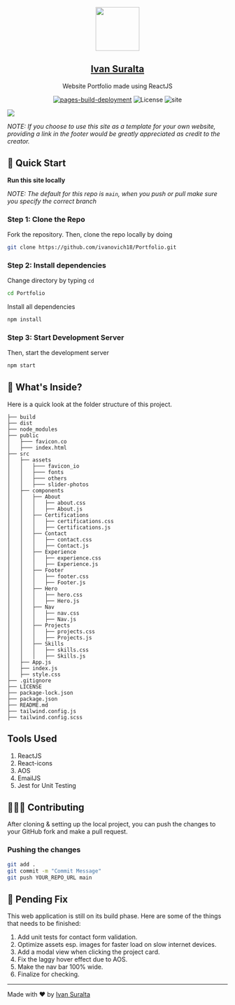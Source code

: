 <p align="center">
    <a href="https://github.com/ivanovich18">
        <img src="./src/assets/favicon_io/android-chrome-192x192.png" width="100"/>
        <h2 align="center">Ivan Suralta</h2>
    </a>
</p>
<p align="center">Website Portfolio made using ReactJS</p>

<div align="center">

[![pages-build-deployment](https://github.com/ivanovich18/Portfolio/actions/workflows/pages/pages-build-deployment/badge.svg)](https://github.com/ivanovich18/Portfolio/actions/workflows/pages/pages-build-deployment)
![License](https://img.shields.io/badge/license-MIT-green)
![site](https://img.shields.io/badge/site-online-green)

</div>

<img src="./src/assets/others/preview.png"/>

_NOTE: If you choose to use this site as a template for your own website, providing a link in the footer would be greatly appreciated as credit to the creator._

## 🚀 Quick Start

**Run this site locally**

_NOTE: The default for this repo is `main`, when you push or pull make sure you specify the correct branch_

### Step 1: Clone the Repo

Fork the repository. Then, clone the repo locally by doing

```bash
git clone https://github.com/ivanovich18/Portfolio.git
```

### Step 2: Install dependencies

Change directory by typing `cd`

```bash
cd Portfolio
```

Install all dependencies

```bash
npm install
```

### Step 3: Start Development Server

Then, start the development server

```bash
npm start
```

## 📂 What's Inside?

Here is a quick look at the folder structure of this project.

    ├── build
    ├── dist
    ├── node_modules
    ├── public
    │   ├─── favicon.co
    │   ├─── index.html
    ├── src
    │   ├── assets
    │   │   ├─── favicon_io
    │   │   ├─── fonts
    │   │   ├─── others
    │   │   ├─── slider-photos
    │   ├── components
    │   │   ├── About
    │   │   │   ├── about.css
    │   │   │   ├── About.js
    │   │   ├── Certifications
    │   │   │   ├── certifications.css
    │   │   │   ├── Certifications.js
    │   │   ├── Contact
    │   │   │   ├── contact.css
    │   │   │   ├── Contact.js
    │   │   ├── Experience
    │   │   │   ├── experience.css
    │   │   │   ├── Experience.js
    │   │   ├── Footer
    │   │   │   ├── footer.css
    │   │   │   ├── Footer.js
    │   │   ├── Hero
    │   │   │   ├── hero.css
    │   │   │   ├── Hero.js
    │   │   ├── Nav
    │   │   │   ├── nav.css
    │   │   │   ├── Nav.js
    │   │   ├── Projects
    │   │   │   ├── projects.css
    │   │   │   ├── Projects.js
    │   │   ├── Skills
    │   │   │   ├── skills.css
    │   │   │   ├── Skills.js
    │   ├── App.js
    │   ├── index.js
    │   ├── style.css
    ├── .gitignore
    ├── LICENSE
    ├── package-lock.json
    ├── package.json
    ├── README.md
    ├── tailwind.config.js
    ├── tailwind.config.scss

## Tools Used

1. ReactJS
2. React-icons
3. AOS
4. EmailJS
5. Jest for Unit Testing

## 🧑🏻‍💻 Contributing

After cloning & setting up the local project, you can push the changes to your GitHub fork and make a pull request.

### Pushing the changes

```bash
git add .
git commit -m "Commit Message"
git push YOUR_REPO_URL main
```

## 🔧 Pending Fix

This web application is still on its build phase. Here are some of the things that needs to be finished:

1. Add unit tests for contact form validation.
2. Optimize assets esp. images for faster load on slow internet devices.
3. Add a modal view when clicking the project card.
4. Fix the laggy hover effect due to AOS.
5. Make the nav bar 100% wide.
6. Finalize for checking.

---

Made with ❤️ by [Ivan Suralta](https://github.com/ivanovich18)
